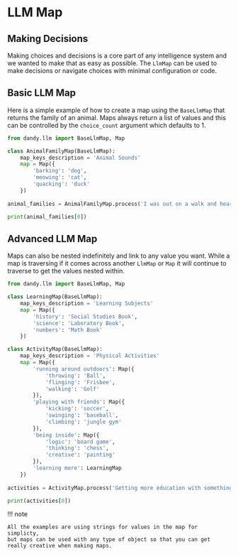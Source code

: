 # LLM Map

## Making Decisions

Making choices and decisions is a core part of any intelligence system and we wanted to make that as easy as possible.
The `LlmMap` can be used to make decisions or navigate choices with minimal configuration or code.

## Basic LLM Map

Here is a simple example of how to create a map using the `BaseLlmMap` that returns the family of an animal.
Maps always return a list of values and this can be controlled by the `choice_count` argument which defaults to 1.

```python exec="True" source="above" source="material-block" session="map"
from dandy.llm import BaseLlmMap, Map

class AnimalFamilyMap(BaseLlmMap):
    map_keys_description = 'Animal Sounds'
    map = Map({
        'barking': 'dog',
        'meowing': 'cat',
        'quacking': 'duck'
    })
    
animal_families = AnimalFamilyMap.process('I was out on a walk and heard some barking', max_return_values=1)

print(animal_families[0])
```

## Advanced LLM Map

Maps can also be nested indefinitely and link to any value you want.
While a map is traversing if it comes across another `LlmMap` or `Map` it will continue to traverse to get the values nested within.

```python exec="True" source="above" source="material-block" session="map"
from dandy.llm import BaseLlmMap, Map

class LearningMap(BaseLlmMap):
    map_keys_description = 'Learning Subjects'
    map = Map({
        'history': 'Social Studies Book',
        'science': 'Laboratory Book',
        'numbers': 'Math Book'
    })

class ActivityMap(BaseLlmMap):
    map_keys_description = 'Physical Activities'
    map = Map({
        'running around outdoors': Map({
            'throwing': 'Ball',
            'flinging': 'Frisbee',
            'walking': 'Golf'
        }),
        'playing with friends': Map({
            'kicking': 'soccer',
            'swinging': 'baseball',
            'climbing': 'jungle gym'    
        }),
        'being inside': Map({
            'logic': 'board game',
            'thinking': 'chess',
            'creative': 'painting'
        }),
        'learning more': LearningMap
    })
    
activities = ActivityMap.process('Getting more education with something fun like numbers is what I like to do')

print(activities[0])
```

!!! note

    All the examples are using strings for values in the map for simplicty, 
    but maps can be used with any type of object so that you can get really creative when making maps.